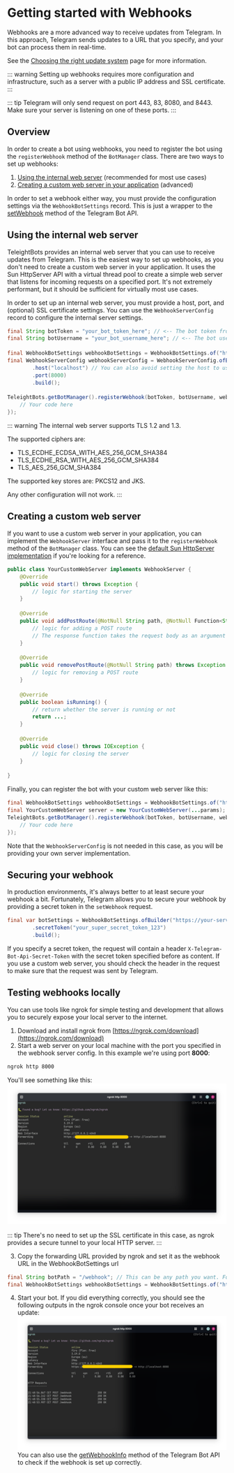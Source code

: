 # Getting started with Webhooks
Webhooks are a more advanced way to receive updates from Telegram. In this approach, Telegram sends updates to a URL that you specify, and your bot can process them in real-time.

See the [Choosing the right update system](./choosing-update-system) page for more information.

::: warning
Setting up webhooks requires more configuration and infrastructure, such as a server with a public IP address and SSL certificate.
:::

::: tip
Telegram will only send request on port 443, 83, 8080, and 8443. Make sure your server is listening on one of these ports.
:::

## Overview
In order to create a bot using webhooks, you need to register the bot using the `registerWebhook` method of the `BotManager` class. There are two ways to set up webhooks:
 1. [Using the internal web server](#using-the-internal-web-server) (recommended for most use cases)
 2. [Creating a custom web server in your application](#creating-a-custom-web-server) (advanced)

In order to set a webhook either way, you must provide the configuration settings via the `WebhookBotSettings` record. This is just a wrapper to the [setWebhook](./playground/#post-/setWebhook) method of the Telegram Bot API.

## Using the internal web server
TeleightBots provides an internal web server that you can use to receive updates from Telegram. This is the easiest way to set up webhooks, as you don't need to create a custom web server in your application.
It uses the Sun HttpServer API with a virtual thread pool to create a simple web server that listens for incoming requests on a specified port. It's not extremely performant, but it should be sufficient for virtually most use cases.

In order to set up an internal web server, you must provide a host, port, and (optional) SSL certificate settings. You can use the `WebhookServerConfig` record to configure the internal server settings.

```java
final String botToken = "your_bot_token_here"; // <-- The bot token from @BotFather
final String botUsername = "your_bot_username_here"; // <-- The bot username

final WebhookBotSettings webhookBotSettings = WebhookBotSettings.of("https://your-server-url", "/bot-path"); // Don't worry about trailing slashes. They will be handled automatically by Teleight
final WebhookServerConfig webhookServerConfig = WebhookServerConfig.ofBuilder()
        .host("localhost") // You can also avoid setting the host to use the default value (localhost)
        .port(8000)
        .build();

TeleightBots.getBotManager().registerWebhook(botToken, botUsername, webhookBotSettings, webhookServerConfig, bot -> {
    // Your code here
});
```

::: warning
The internal web server supports TLS 1.2 and 1.3.

The supported ciphers are:
- TLS_ECDHE_ECDSA_WITH_AES_256_GCM_SHA384
- TLS_ECDHE_RSA_WITH_AES_256_GCM_SHA384
- TLS_AES_256_GCM_SHA384

The supported key stores are: PKCS12 and JKS.

Any other configuration will not work.
:::


## Creating a custom web server
If you want to use a custom web server in your application, you can implement the `WebhookServer` interface and pass it to the `registerWebhook` method of the `BotManager` class.
You can see the [default Sun HttpServer implementation](https://github.com/Teleight/TeleightBots/blob/master/src/main/java/org/teleight/teleightbots/webhook/SunWebhookServerImpl.java) if you're looking for a reference.
```java
public class YourCustomWebServer implements WebhookServer {
    @Override
    public void start() throws Exception {
        // logic for starting the server
    }

    @Override
    public void addPostRoute(@NotNull String path, @NotNull Function<String, HttpResponse> response) throws Exception {
        // logic for adding a POST route
        // The response function takes the request body as an argument and returns a wrapped HttpResponse
    }

    @Override
    public void removePostRoute(@NotNull String path) throws Exception {
        // logic for removing a POST route
    }

    @Override
    public boolean isRunning() {
        // return whether the server is running or not
        return ...;
    }

    @Override
    public void close() throws IOException {
        // logic for closing the server
    }

}
```

Finally, you can register the bot with your custom web server like this:

```java
final WebhookBotSettings webhookBotSettings = WebhookBotSettings.of("https://your-server-url", "/bot-path");
final YourCustomWebServer server = new YourCustomWebServer(...params);
TeleightBots.getBotManager().registerWebhook(botToken, botUsername, webhookBotSettings, server, bot -> {
    // Your code here
});
```
Note that the `WebhookServerConfig` is not needed in this case, as you will be providing your own server implementation.

## Securing your webhook
In production environments, it's always better to at least secure your webhook a bit.
Fortunately, Telegram allows you to secure your webhook by providing a secret token in the `setWebhook` request.

```java
final var botSettings = WebhookBotSettings.ofBuilder("https://your-server-url", "/bot-path")
        .secretToken("your_super_secret_token_123")
        .build();
```

If you specify a secret token, the request will contain a header `X-Telegram-Bot-Api-Secret-Token` with the secret token specified before as content.
If you use a custom web server, you should check the header in the request to make sure that the request was sent by Telegram.

## Testing webhooks locally
You can use tools like ngrok for simple testing and development that allows you to securely expose your local server to the internet.

1. Download and install ngrok from [https://ngrok.com/download](https://ngrok.com/download)
2. Start a web server on your local machine with the port you specified in the webhook server config. In this example we're using port **8000**:
```bash
ngrok http 8000
```
You'll see something like this:
![Webhook with ngrok](./assets/ngrok-webhook-start.png)

::: tip
There's no need to set up the SSL certificate in this case, as ngrok provides a secure tunnel to your local HTTP server.
:::

3. Copy the forwarding URL provided by ngrok and set it as the webhook URL in the WebhookBotSettings url
```java
final String botPath = "/webhook"; // This can be any path you want. For clearance, it's better if you match it with the bot username
final WebhookBotSettings webhookBotSettings = WebhookBotSettings.of("https://your-ngrok-url", botPath);
```
4. Start your bot. If you did everything correctly, you should see the following outputs in the ngrok console once your bot receives an update:
![Ngrok Responding to webhook request](./assets/ngrok-webhook-request.png)
You can also use the [getWebhookInfo](./playground/#get-/getWebhookInfo) method of the Telegram Bot API to check if the webhook is set up correctly.
